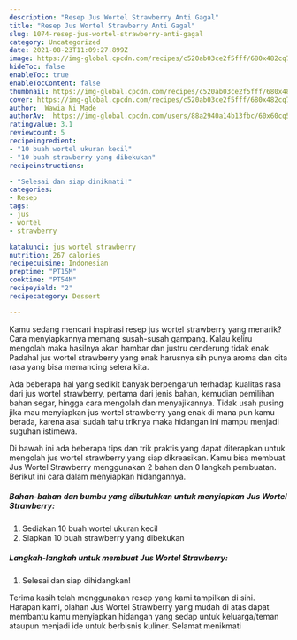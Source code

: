 ```yaml
---
description: "Resep Jus Wortel Strawberry Anti Gagal"
title: "Resep Jus Wortel Strawberry Anti Gagal"
slug: 1074-resep-jus-wortel-strawberry-anti-gagal
category: Uncategorized
date: 2021-08-23T11:09:27.899Z
image: https://img-global.cpcdn.com/recipes/c520ab03ce2f5fff/680x482cq70/jus-wortel-strawberry-foto-resep-utama.jpg
hideToc: false
enableToc: true
enableTocContent: false
thumbnail: https://img-global.cpcdn.com/recipes/c520ab03ce2f5fff/680x482cq70/jus-wortel-strawberry-foto-resep-utama.jpg
cover: https://img-global.cpcdn.com/recipes/c520ab03ce2f5fff/680x482cq70/jus-wortel-strawberry-foto-resep-utama.jpg
author:  Wawia Ni Made
authorAv:  https://img-global.cpcdn.com/users/88a2940a14b13fbc/60x60cq50/avatar.jpg
ratingvalue: 3.1
reviewcount: 5
recipeingredient:
- "10 buah wortel ukuran kecil"
- "10 buah strawberry yang dibekukan"
recipeinstructions:

- "Selesai dan siap dinikmati!"
categories:
- Resep
tags:
- jus
- wortel
- strawberry

katakunci: jus wortel strawberry 
nutrition: 267 calories
recipecuisine: Indonesian
preptime: "PT15M"
cooktime: "PT54M"
recipeyield: "2"
recipecategory: Dessert

---
```



Kamu sedang mencari inspirasi resep jus wortel strawberry yang menarik? Cara menyiapkannya memang susah-susah gampang. Kalau keliru mengolah maka hasilnya akan hambar dan justru cenderung tidak enak. Padahal jus wortel strawberry yang enak harusnya sih punya aroma dan cita rasa yang bisa memancing selera kita.


Ada beberapa hal yang sedikit banyak berpengaruh terhadap kualitas rasa dari jus wortel strawberry, pertama dari jenis bahan, kemudian pemilihan bahan segar, hingga cara mengolah dan menyajikannya. Tidak usah pusing jika mau menyiapkan jus wortel strawberry yang enak di mana pun kamu berada, karena asal sudah tahu triknya maka hidangan ini mampu menjadi suguhan istimewa.




Di bawah ini ada beberapa tips dan trik praktis yang dapat diterapkan untuk mengolah jus wortel strawberry yang siap dikreasikan. Kamu bisa membuat Jus Wortel Strawberry menggunakan 2 bahan dan 0 langkah pembuatan. Berikut ini cara dalam menyiapkan hidangannya.

<!--inarticleads1-->

##### Bahan-bahan dan bumbu yang dibutuhkan untuk menyiapkan Jus Wortel Strawberry:

1. Sediakan 10 buah wortel ukuran kecil
1. Siapkan 10 buah strawberry yang dibekukan




<!--inarticleads2-->

##### Langkah-langkah untuk membuat Jus Wortel Strawberry:


1. Selesai dan siap dihidangkan!



Terima kasih telah menggunakan resep yang kami tampilkan di sini. Harapan kami, olahan Jus Wortel Strawberry yang mudah di atas dapat membantu kamu menyiapkan hidangan yang sedap untuk keluarga/teman ataupun menjadi ide untuk berbisnis kuliner. Selamat menikmati
